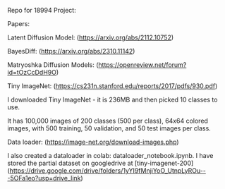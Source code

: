 Repo for 18994 Project:

Papers: 


Latent Diffusion Model: (https://arxiv.org/abs/2112.10752)

BayesDiff: (https://arxiv.org/abs/2310.11142)

Matryoshka Diffusion Models: (https://openreview.net/forum?id=tOzCcDdH9O)

Tiny ImageNet: (https://cs231n.stanford.edu/reports/2017/pdfs/930.pdf)

I downloaded Tiny ImageNet - it is 236MB and then picked 10 classes to use. 

It has 100,000 images of 200 classes (500 per class), 64x64 colored images, with 500 training, 50 validation, and 50 test images per class. 

Data loader: (https://image-net.org/download-images.php)

I also created a dataloader in colab: dataloader_notebook.ipynb. I have stored the partial dataset on googledrive at [tiny-imagenet-200] (https://drive.google.com/drive/folders/1yYI9fMnjiYoO_UtnpLyROu---5OFa1eo?usp=drive_link)